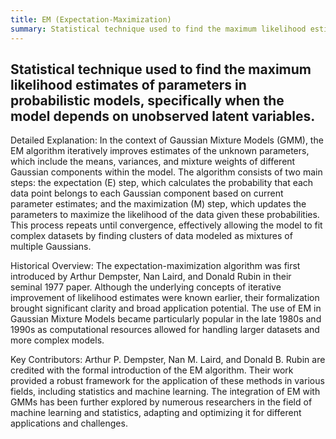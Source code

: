 ```yaml
---
title: EM (Expectation-Maximization)
summary: Statistical technique used to find the maximum likelihood estimates of parameters in probabilistic models, specifically when the model depends on unobserved latent variables.
---
```

## Statistical technique used to find the maximum likelihood estimates of parameters in probabilistic models, specifically when the model depends on unobserved latent variables.

Detailed Explanation:
In the context of Gaussian Mixture Models (GMM), the EM algorithm iteratively improves estimates of the unknown parameters, which include the means, variances, and mixture weights of different Gaussian components within the model. The algorithm consists of two main steps: the expectation (E) step, which calculates the probability that each data point belongs to each Gaussian component based on current parameter estimates; and the maximization (M) step, which updates the parameters to maximize the likelihood of the data given these probabilities. This process repeats until convergence, effectively allowing the model to fit complex datasets by finding clusters of data modeled as mixtures of multiple Gaussians.

Historical Overview:
The expectation-maximization algorithm was first introduced by Arthur Dempster, Nan Laird, and Donald Rubin in their seminal 1977 paper. Although the underlying concepts of iterative improvement of likelihood estimates were known earlier, their formalization brought significant clarity and broad application potential. The use of EM in Gaussian Mixture Models became particularly popular in the late 1980s and 1990s as computational resources allowed for handling larger datasets and more complex models.

Key Contributors:
Arthur P. Dempster, Nan M. Laird, and Donald B. Rubin are credited with the formal introduction of the EM algorithm. Their work provided a robust framework for the application of these methods in various fields, including statistics and machine learning. The integration of EM with GMMs has been further explored by numerous researchers in the field of machine learning and statistics, adapting and optimizing it for different applications and challenges.